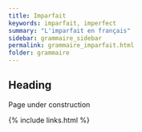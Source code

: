 ```yaml
---
title: Imparfait
keywords: imparfait, imperfect
summary: "L'imparfait en français"
sidebar: grammaire_sidebar
permalink: grammaire_imparfait.html
folder: grammaire
---
```


## Heading

Page under construction

{% include links.html %}
